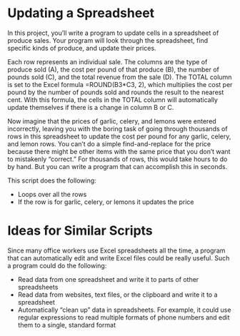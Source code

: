 # Updating a Spreadsheet

In this project, you’ll write a program to update cells in a spreadsheet of produce sales. Your program will look through the spreadsheet, find specific kinds of produce, and update their prices.

Each row represents an individual sale. The columns are the type of produce sold (A), the cost per pound of that produce (B), the number of pounds sold (C), and the total revenue from the sale (D). The TOTAL column is set to the Excel formula =ROUND(B3*C3, 2), which multiplies the cost per pound by the number of pounds sold and rounds the result to the nearest cent. With this formula, the cells in the TOTAL column will automatically update themselves if there is a change in column B or C.

Now imagine that the prices of garlic, celery, and lemons were entered incorrectly, leaving you with the boring task of going through thousands of rows in this spreadsheet to update the cost per pound for any garlic, celery, and lemon rows. You can’t do a simple find-and-replace for the price because there might be other items with the same price that you don’t want to mistakenly “correct.” For thousands of rows, this would take hours to do by hand. But you can write a program that can accomplish this in seconds.

This script does the following:
- Loops over all the rows
- If the row is for garlic, celery, or lemons it updates the price

# Ideas for Similar Scripts

Since many office workers use Excel spreadsheets all the time, a program that can automatically edit and write Excel files could be really useful. Such a program could do the following:

- Read data from one spreadsheet and write it to parts of other spreadsheets
- Read data from websites, text files, or the clipboard and write it to a spreadsheet
- Automatically “clean up” data in spreadsheets. For example, it could use regular expressions to read multiple formats of phone numbers and edit them to a single, standard format

